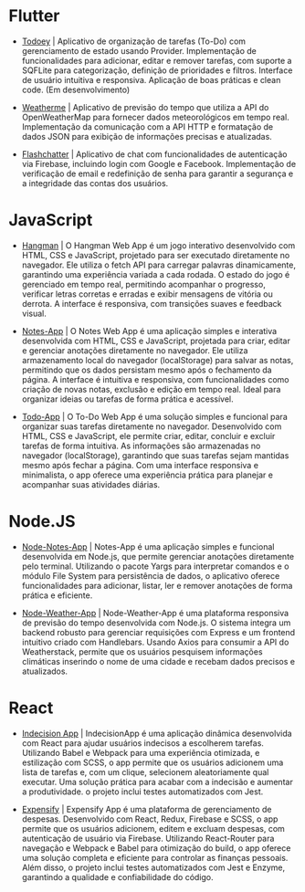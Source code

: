 # Flutter

- [Todoey](https://github.com/victormendes1993/Todoey) | Aplicativo de organização de tarefas (To-Do) com gerenciamento de estado usando Provider. Implementação de funcionalidades para adicionar, editar e remover tarefas, com suporte a SQFLite para categorização, definição de prioridades e filtros. Interface de usuário intuitiva e responsiva. Aplicação de boas práticas e clean code. (Em desenvolvimento)
  
- [Weatherme](https://github.com/victormendes1993/Weatherme) | Aplicativo de previsão do tempo que utiliza a API do OpenWeatherMap para fornecer dados meteorológicos em tempo real. Implementação da comunicação com a API HTTP e formatação de dados JSON para exibição de informações precisas e atualizadas.
  
- [Flashchatter](https://github.com/victormendes1993/Flashchatter) | Aplicativo de chat com funcionalidades de autenticação via Firebase, incluindo login com Google e Facebook. Implementação de verificação de email e redefinição de senha para garantir a segurança e a integridade das contas dos usuários. 

# JavaScript

- [Hangman](https://github.com/victormendes1993/Hangman) | O Hangman Web App é um jogo interativo desenvolvido com HTML, CSS e JavaScript, projetado para ser executado diretamente no navegador. Ele utiliza o fetch API para carregar palavras dinamicamente, garantindo uma experiência variada a cada rodada. O estado do jogo é gerenciado em tempo real, permitindo acompanhar o progresso, verificar letras corretas e erradas e exibir mensagens de vitória ou derrota. A interface é responsiva, com transições suaves e feedback visual.

- [Notes-App](https://github.com/victormendes1993/notes-app) | O Notes Web App é uma aplicação simples e interativa desenvolvida com HTML, CSS e JavaScript, projetada para criar, editar e gerenciar anotações diretamente no navegador. Ele utiliza armazenamento local do navegador (localStorage) para salvar as notas, permitindo que os dados persistam mesmo após o fechamento da página. A interface é intuitiva e responsiva, com funcionalidades como criação de novas notas, exclusão e edição em tempo real. Ideal para organizar ideias ou tarefas de forma prática e acessível.

- [Todo-App](https://github.com/victormendes1993/Todo-App) | O To-Do Web App é uma solução simples e funcional para organizar suas tarefas diretamente no navegador. Desenvolvido com HTML, CSS e JavaScript, ele permite criar, editar, concluir e excluir tarefas de forma intuitiva. As informações são armazenadas no navegador (localStorage), garantindo que suas tarefas sejam mantidas mesmo após fechar a página. Com uma interface responsiva e minimalista, o app oferece uma experiência prática para planejar e acompanhar suas atividades diárias.

# Node.JS

- [Node-Notes-App](https://github.com/victormendes1993/Node-Notes-App) | Notes-App é uma aplicação simples e funcional desenvolvida em Node.js, que permite gerenciar anotações diretamente pelo terminal. Utilizando o pacote Yargs para interpretar comandos e o módulo File System para persistência de dados, o aplicativo oferece funcionalidades para adicionar, listar, ler e remover anotações de forma prática e eficiente.

- [Node-Weather-App](https://github.com/victormendes1993/Served-Weather) | Node-Weather-App é uma plataforma responsiva de previsão do tempo desenvolvida com Node.js. O sistema integra um backend robusto para gerenciar requisições com Express e um frontend intuitivo criado com Handlebars. Usando Axios para consumir a API do Weatherstack, permite que os usuários pesquisem informações climáticas inserindo o nome de uma cidade e recebam dados precisos e atualizados.

# React

- [Indecision App](https://github.com/victormendes1993/Indecisionapp) | IndecisionApp é uma aplicação dinâmica desenvolvida com React para ajudar usuários indecisos a escolherem tarefas. Utilizando Babel e Webpack para uma experiência otimizada, e estilização com SCSS, o app permite que os usuários adicionem uma lista de tarefas e, com um clique, selecionem aleatoriamente qual executar. Uma solução prática para acabar com a indecisão e aumentar a produtividade. o projeto inclui testes automatizados com Jest.

- [Expensify](https://github.com/victormendes1993/Expensify) | Expensify App é uma plataforma de gerenciamento de despesas. Desenvolvido com React, Redux, Firebase e SCSS, o app permite que os usuários adicionem, editem e excluam despesas, com autenticação de usuário via Firebase. Utilizando React-Router para navegação e Webpack e Babel para otimização do build, o app oferece uma solução completa e eficiente para controlar as finanças pessoais. Além disso, o projeto inclui testes automatizados com Jest e Enzyme, garantindo a qualidade e confiabilidade do código.
